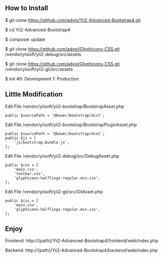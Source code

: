 ## How to Install

$ git clone https://github.com/adyoi/Yii2-Advanced-Bootstrap4.git

$ cd Yii2-Advanced-Bootstrap4

$ composer update

$ git clone https://github.com/adyoi/Glyphicons-CSS.git /vendor/yiisoft/yii2-debug/src/assets

$ git clone https://github.com/adyoi/Glyphicons-CSS.git /vendor/yiisoft/yii2-gii/src/assets

$ init #0: Development 1: Production

## Little Modification

Edit File /vendor/yiisoft/yii2-bootstrap/BootstrapAsset.php
```
public $sourcePath = '@bower/bootstrap/dist';
```

Edit File /vendor/yiisoft/yii2-bootstrap/BootstrapPluginAsset.php
```
public $sourcePath = '@bower/bootstrap/dist';
public $js = [
    'js/bootstrap.bundle.js',
];
```

Edit File /vendor/yiisoft/yii2-debug/src/DebugAsset.php
```
public $css = [
    'main.css',
    'toolbar.css',
    'glyphicons-halflings-regular.min.css',
];
```

Edit File /vendor/yiisoft/yii2-gii/src/GiiAsset.php
```
public $css = [
    'main.css',
    'glyphicons-halflings-regular.min.css',
];
```

## Enjoy

Frontend:
http://{path}/Yii2-Advanced-Bootstrap4/frontend/web/index.php

Backend:
http://{path}/Yii2-Advanced-Bootstrap4/backend/web/index.php

